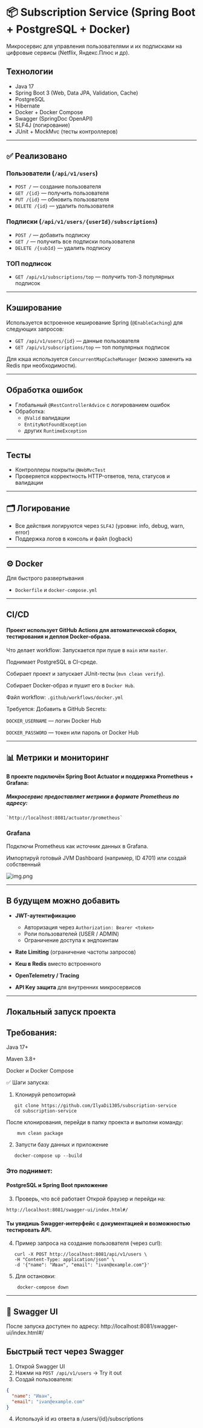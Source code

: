 # 📦 Subscription Service (Spring Boot + PostgreSQL + Docker)

Микросервис для управления пользователями и их подписками на цифровые сервисы (Netflix, Яндекс.Плюс и др).

## Технологии

- Java 17
- Spring Boot 3 (Web, Data JPA, Validation, Cache)
- PostgreSQL
- Hibernate
- Docker + Docker Compose
- Swagger (SpringDoc OpenAPI)
- SLF4J (логирование)
- JUnit + MockMvc (тесты контроллеров)

---

## ✅ Реализовано

### Пользователи (`/api/v1/users`)
- `POST /` — создание пользователя
- `GET /{id}` — получить пользователя
- `PUT /{id}` — обновить пользователя
- `DELETE /{id}` — удалить пользователя

### Подписки (`/api/v1/users/{userId}/subscriptions`)
- `POST /` — добавить подписку
- `GET /` — получить все подписки пользователя
- `DELETE /{subId}` — удалить подписку

### ТОП подписок
- `GET /api/v1/subscriptions/top` — получить топ-3 популярных подписок

---

## Кэширование

Используется встроенное кеширование Spring (`@EnableCaching`) для следующих запросов:
- `GET /api/v1/users/{id}` — данные пользователя
- `GET /api/v1/subscriptions/top` — топ популярных подписок

Для кэша используется `ConcurrentMapCacheManager` (можно заменить на Redis при необходимости).

---

## Обработка ошибок

- Глобальный `@RestControllerAdvice` с логированием ошибок
- Обработка:
    - `@Valid` валидации
    - `EntityNotFoundException`
    - других `RuntimeException`

---

## Тесты

- Контроллеры покрыты `@WebMvcTest`
- Проверяется корректность HTTP-ответов, тела, статусов и валидации

---

## 🗂 Логирование

- Все действия логируются через `SLF4J` (уровни: info, debug, warn, error)
- Поддержка логов в консоль и файл (logback)

---

## ⚙️ Docker 
Для быстрого развертывания
- `Dockerfile` и `docker-compose.yml` 
        
---
## CI/CD
#### Проект использует GitHub Actions для автоматической сборки, тестирования и деплоя Docker-образа.

Что делает workflow:
Запускается при пуше в `main` или `master`.

Поднимает PostgreSQL в CI-среде.

Собирает проект и запускает JUnit-тесты (`mvn clean verify`).

Собирает Docker-образ и пушит его в `Docker Hub`.

Файл workflow:
`.github/workflows/docker.yml`

Требуется:
Добавить в GitHub Secrets:

`DOCKER_USERNAME` — логин Docker Hub

`DOCKER_PASSWORD` — токен или пароль от Docker Hub

---

## 📊 Метрики и мониторинг
####   В проекте подключён Spring Boot Actuator и поддержка Prometheus + Grafana:

##### Микросервис предоставляет метрики в формате Prometheus по адресу:
    `http://localhost:8081/actuator/prometheus`

### Grafana
Подключи Prometheus как источник данных в Grafana.

Импортируй готовый JVM Dashboard (например, ID 4701) или создай собственный

![img.png](img.png)

---
## В будущем можно добавить

- **JWT-аутентификацию**
    - Авторизация через `Authorization: Bearer <token>`
    - Роли пользователей (USER / ADMIN)
    - Ограничение доступа к эндпоинтам

- **Rate Limiting** (ограничение частоты запросов)

- **Кеш в Redis** вместо встроенного

- **OpenTelemetry / Tracing**

- **API Key защита** для внутренних микросервисов

---

## Локальный запуск проекта
## Требования:
Java 17+

Maven 3.8+

Docker и Docker Compose

✅ Шаги запуска:
1. Клонируй репозиторий
```basch
   git clone https://github.com/IlyaDi1305/subscription-service
   cd subscription-service
```

После клонирования, перейди в папку проекта и выполни команду:
```basch 
    mvn clean package
```
2. Запусти базу данных и приложение
```basch
   docker-compose up --build
```
### Это поднимет:

#### PostgreSQL и Spring Boot приложение 

3. Проверь, что всё работает
   Открой браузер и перейди на:

```basch
http://localhost:8081/swagger-ui/index.html#/
```

#### Ты увидишь Swagger-интерфейс с документацией и возможностью тестировать API.

4. Пример запроса на создание пользователя (через curl):

```basch
   curl -X POST http://localhost:8081/api/v1/users \
   -H "Content-Type: application/json" \
   -d '{"name": "Иван", "email": "ivan@example.com"}'
```
5. Для остановки:
```basch
    docker-compose down
```

---

## 📖 Swagger UI

После запуска доступен по адресу:
http://localhost:8081/swagger-ui/index.html#/

##  Быстрый тест через Swagger

1. Открой Swagger UI
2. Нажми на `POST /api/v1/users` → Try it out
3. Создай пользователя:
```json
{
  "name": "Иван",
  "email": "ivan@example.com"
}
```
4. Используй id из ответа в /users/{id}/subscriptions
